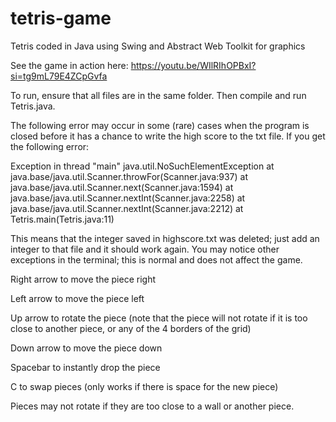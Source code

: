 # tetris-game
Tetris coded in Java using Swing and Abstract Web Toolkit for graphics

See the game in action here: https://youtu.be/WIlRIhOPBxI?si=tg9mL79E4ZCpGvfa

To run, ensure that all files are in the same folder.  Then compile and run Tetris.java.

The following error may occur in some (rare) cases when the program is closed before it has a chance to write the high score to the txt file. If you get the following error:

Exception in thread "main" java.util.NoSuchElementException
        at java.base/java.util.Scanner.throwFor(Scanner.java:937)
        at java.base/java.util.Scanner.next(Scanner.java:1594)
        at java.base/java.util.Scanner.nextInt(Scanner.java:2258)
        at java.base/java.util.Scanner.nextInt(Scanner.java:2212)
        at Tetris.main(Tetris.java:11)

This means that the integer saved in highscore.txt was deleted; just add an integer to that file and it should work again.  You may notice other exceptions in the terminal; this is normal and does not affect the game.

Right arrow to move the piece right

Left arrow to move the piece left

Up arrow to rotate the piece (note that the piece will not rotate if it is too close to another piece, or any of the 4 borders of the grid)

Down arrow to move the piece down

Spacebar to instantly drop the piece

C to swap pieces (only works if there is space for the new piece)

Pieces may not rotate if they are too close to a wall or another piece.
